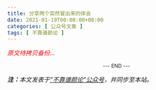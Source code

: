 ```yaml
---
title: 分享两个突然冒出来的体会
date: 2021-01-19T00:00:00+08:00
categories: [ 公众号文章 ]
tags: [ 不靠谱颜论 ]
---
```


<font color=red><i>原文待拷贝备份...</i></font>

<center><small>--- END ---</small></center>

<i><b>注：</b>本文发表于[“不靠谱颜论”公众号](https://mp.weixin.qq.com/s/4GaYwVpE3wW6nWO0kc4Scg)，并同步至本站。</i>
